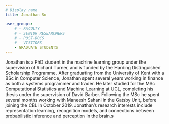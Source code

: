 ```yaml
---
# Display name
title: Jonathan So

user_groups:
    # - FACULTY
    # - SENIOR RESEARCHERS
    # - POST-DOCS
    # - VISITORS
    - GRADUATE STUDENTS
---
```



Jonathan is a PhD student in the machine learning group under the supervision of Richard Turner, and is funded by the Harding Distinguished Scholarship Programme. After graduating from the University of Kent with a BSc in Computer Science, Jonathan spent several years working in finance as both a systems programmer and trader. He later studied for the MSc Computational Statistics and Machine Learning at UCL, completing his thesis under the supervision of David Barber. Following the MSc he spent several months working with Maneesh Sahani in the Gatsby Unit, before joining the CBL in October 2019. Jonathan’s research interests include representation learning, recognition models, and connections between probabilistic inference and perception in the brain.s